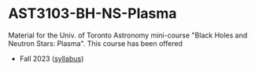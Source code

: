 # AST3103-BH-NS-Plasma

Material for the Univ. of Toronto Astronomy mini-course "Black Holes and Neutron Stars: Plasma".
This course has been offered

  * Fall 2023 ([syllabus](syllabus-fall-2023.md))
